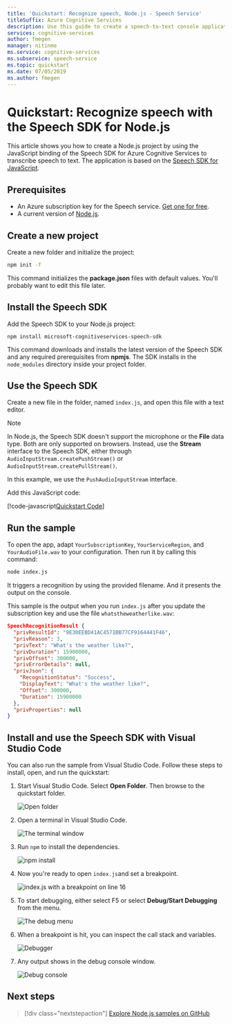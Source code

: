 ```yaml
---
title: 'Quickstart: Recognize speech, Node.js - Speech Service'
titleSuffix: Azure Cognitive Services
description: Use this guide to create a speech-to-text console application by using the Speech SDK for Node.js. When finished, you can use your computer's microphone to transcribe speech to text in real time.
services: cognitive-services
author: fmegen
manager: nitinme
ms.service: cognitive-services
ms.subservice: speech-service
ms.topic: quickstart
ms.date: 07/05/2019
ms.author: fmegen
---
```


# Quickstart: Recognize speech with the Speech SDK for Node.js

This article shows you how to create a Node.js project by using the JavaScript binding of the Speech SDK for Azure Cognitive Services to transcribe speech to text.
The application is based on the [Speech SDK for JavaScript](https://aka.ms/csspeech/npmpackage).

## Prerequisites

* An Azure subscription key for the Speech service. [Get one for free](get-started.md).
* A current version of [Node.js](https://nodejs.org).

## Create a new project

Create a new folder and initialize the project:

```sh
npm init -f
```

This command initializes the **package.json** files with default values. You'll probably want to edit this file later.

## Install the Speech SDK

Add the Speech SDK to your Node.js project:

```
npm install microsoft-cognitiveservices-speech-sdk
```

This command downloads and installs the latest version of the Speech SDK and any required prerequisites from **npmjs**. The SDK installs in the `node_modules` directory inside your project folder.

## Use the Speech SDK

Create a new file in the folder, named `index.js`, and open this file with a text editor.

> [!NOTE]
> In Node.js, the Speech SDK doesn't support the microphone or the **File** data type. Both are only supported on browsers. Instead, use the **Stream** interface to the Speech SDK, either through `AudioInputStream.createPushStream()` or `AudioInputStream.createPullStream()`.

In this example, we use the `PushAudioInputStream` interface.

Add this JavaScript code:

[!code-javascript[Quickstart Code](~/samples-cognitive-services-speech-sdk/quickstart/javascript/node/index.js#code)]

## Run the sample

To open the app, adapt `YourSubscriptionKey`, `YourServiceRegion`, and `YourAudioFile.wav` to your configuration. Then run it by calling this command:

```sh
node index.js
```

It triggers a recognition by using the provided filename. And it presents the output on the console.

This sample is the output when you run `index.js` after you update the subscription key and use the file `whatstheweatherlike.wav`:

```json
SpeechRecognitionResult {
  "privResultId": "9E30EEBD41AC4571BB77CF9164441F46",
  "privReason": 3,
  "privText": "What's the weather like?",
  "privDuration": 15900000,
  "privOffset": 300000,
  "privErrorDetails": null,
  "privJson": {
    "RecognitionStatus": "Success",
    "DisplayText": "What's the weather like?",
    "Offset": 300000,
    "Duration": 15900000
  },
  "privProperties": null
}
```

## Install and use the Speech SDK with Visual Studio Code

You can also run the sample from Visual Studio Code. Follow these steps to install, open, and run the quickstart:

1. Start Visual Studio Code. Select **Open Folder**. Then browse to the quickstart folder.

   ![Open folder](media/sdk/qs-js-node-01-open_project.png)

1. Open a terminal in Visual Studio Code.

   ![The terminal window](media/sdk/qs-js-node-02_open_terminal.png)

1. Run `npm` to install the dependencies.

   ![npm install](media/sdk/qs-js-node-03-npm_install.png)

1. Now you're ready to open `index.js`and set a breakpoint.

   ![index.js with a breakpoint on line 16](media/sdk/qs-js-node-04-setup_breakpoint.png)

1. To start debugging, either select F5 or select **Debug/Start Debugging** from the menu.

   ![The debug menu](media/sdk/qs-js-node-05-start_debugging.png)

1. When a breakpoint is hit, you can inspect the call stack and variables.

   ![Debugger](media/sdk/qs-js-node-06-hit_breakpoint.png)

1. Any output shows in the debug console window.

   ![Debug console](media/sdk/qs-js-node-07-debug_output.png)

## Next steps

> [!div class="nextstepaction"]
> [Explore Node.js samples on GitHub](https://aka.ms/csspeech/samples)
